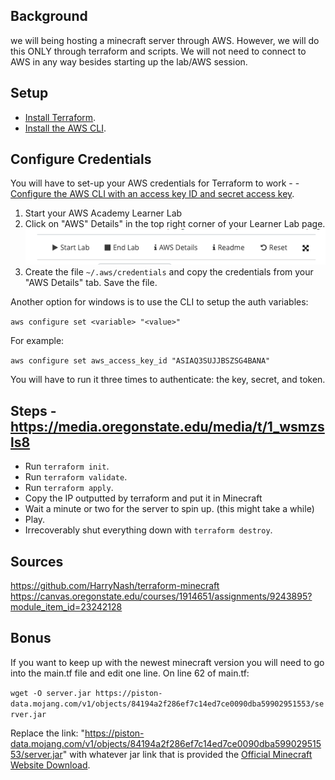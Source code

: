 

## Background
we will being hosting a minecraft server through AWS. However, we will do this ONLY through terraform and scripts. We will not need to connect to AWS in any way besides starting up the lab/AWS session.


## Setup
- [Install Terraform](https://learn.hashicorp.com/tutorials/terraform/install-cli).
- [Install the AWS CLI](https://docs.aws.amazon.com/cli/latest/userguide/install-cliv2.html).

## Configure Credentials

You will have to set-up your AWS credentials for Terraform to work - - [Configure the AWS CLI with an access key ID and secret access key](https://docs.aws.amazon.com/cli/latest/userguide/cli-configure-quickstart.html).
1. Start your AWS Academy Learner Lab
2. Click on "AWS" Details" in the top right corner of your Learner Lab page. ![preview](screenshot1.png)
3. Create the file `~/.aws/credentials` and copy the credentials from your "AWS Details" tab. Save the file.

Another option for windows is to use the CLI to setup the auth variables:

```aws configure set <variable> "<value>"```

For example:

```aws configure set aws_access_key_id "ASIAQ3SUJJBSZSG4BANA"```

You will have to run it three times to authenticate: the key, secret, and token.


## Steps - https://media.oregonstate.edu/media/t/1_wsmzsls8
- Run `terraform init`.
- Run `terraform validate`.
- Run `terraform apply`.
- Copy the IP outputted by terraform and put it in Minecraft
- Wait a minute or two for the server to spin up. (this might take a while)
- Play.
- Irrecoverably shut everything down with `terraform destroy`.

## Sources

https://github.com/HarryNash/terraform-minecraft
https://canvas.oregonstate.edu/courses/1914651/assignments/9243895?module_item_id=23242128

## Bonus
If you want to keep up with the newest minecraft version you will need to go into the main.tf file and edit one line.
On line 62 of main.tf:

`wget -O server.jar https://piston-data.mojang.com/v1/objects/84194a2f286ef7c14ed7ce0090dba59902951553/server.jar`

Replace the link: "https://piston-data.mojang.com/v1/objects/84194a2f286ef7c14ed7ce0090dba59902951553/server.jar" with whatever jar link that is provided the [Official Minecraft Website Download](https://www.minecraft.net/en-us/download/server).
